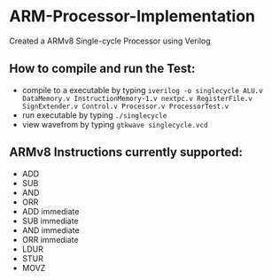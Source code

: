 # ARM-Processor-Implementation
Created a ARMv8 Single-cycle Processor using Verilog 


## How to compile and run the Test:
- compile to a executable by typing `iverilog -o singlecycle ALU.v DataMemory.v InstructionMemory-1.v nextpc.v RegisterFile.v SignExtender.v Control.v Processor.v ProcessorTest.v`
- run executable by typing `./singlecycle`
- view wavefrom by typing `gtkwave singlecycle.vcd`

## ARMv8 Instructions currently supported: 
- ADD 
- SUB
- AND
- ORR
- ADD immediate
- SUB immediate
- AND immediate
- ORR immediate
- LDUR
- STUR
- MOVZ
